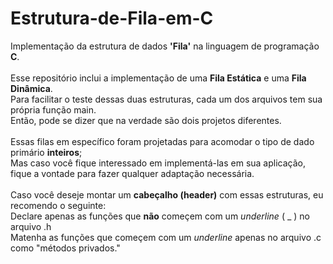 # Estrutura-de-Fila-em-C
Implementação da estrutura de dados **'Fila'** na linguagem de programação **C**. <br>
 <br>
Esse repositório inclui a implementação de uma **Fila Estática** e uma **Fila Dinâmica**. <br>
Para facilitar o teste dessas duas estruturas, cada um dos arquivos tem sua própria função main. <br>
Então, pode se dizer que na verdade são dois projetos diferentes. <br>
 <br>
Essas filas em específico foram projetadas para acomodar o tipo de dado primário **inteiros**; <br>
Mas caso você fique interessado em implementá-las em sua aplicação, fique a vontade para fazer qualquer adaptação necessária. <br>
 <br>
Caso você deseje montar um **cabeçalho (header)** com essas estruturas, eu recomendo o seguinte: <br>
Declare apenas as funções que **não** começem com um *underline* ( _ ) no arquivo .h <br>
Matenha as funções que começem com um *underline* apenas no arquivo .c como "métodos privados." <br>